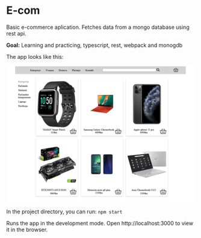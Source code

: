 # E-com

Basic e-commerce aplication. Fetches data from a mongo database using rest api.

**Goal:** Learning and practicing, typescript, rest, webpack and monogdb

The app looks like this:

![E-com](./preview.png)

In the project directory, you can run:
`npm start`

Runs the app in the development mode.
Open http://localhost:3000 to view it in the browser.
